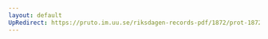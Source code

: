 ```yaml
---
layout: default
UpRedirect: https://pruto.im.uu.se/riksdagen-records-pdf/1872/prot-1872--ak--514/prot-1872--ak--514_001.pdf
---
```

